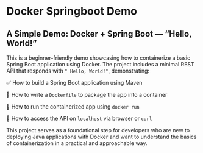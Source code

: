 # Docker Springboot Demo

## A Simple Demo: Docker + Spring Boot — “Hello, World!”

This is a beginner-friendly demo showcasing how to containerize a basic Spring Boot application using Docker. 
The project includes a minimal REST API that responds with `" Hello, World!"`, demonstrating:

✅ How to build a Spring Boot application using Maven

🐳 How to write a `Dockerfile` to package the app into a container

🚀 How to run the containerized app using `docker run`

🧪 How to access the API on `localhost` via browser or `curl`

This project serves as a foundational step for developers who are new to deploying Java applications with Docker and 
want to understand the basics of containerization in a practical and approachable way.